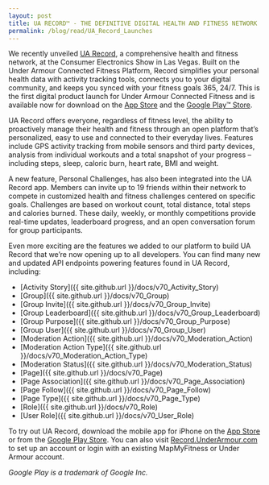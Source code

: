 ```yaml
---
layout: post
title: UA RECORD™ - THE DEFINITIVE DIGITAL HEALTH AND FITNESS NETWORK
permalink: /blog/read/UA_Record_Launches
---
```


We recently unveiled [UA Record](https://record.underarmour.com), a comprehensive health and fitness network, at the Consumer Electronics Show in Las Vegas. Built on the Under Armour Connected Fitness Platform, Record simplifies your personal health data with activity tracking tools, connects you to your digital community, and keeps you synced with your fitness goals 365, 24/7. This is the first digital product launch for Under Armour Connected Fitness and is available now for download on the [App Store](https://itunes.apple.com/us/app/under-armour-women-i-will/id895425891?mt=8) and the [Google Play™ Store](https://play.google.com/store/apps/details?id=com.ua.record&hl=en).

UA Record offers everyone, regardless of fitness level, the ability to proactively manage their health and fitness through an open platform that’s personalized, easy to use and connected to their everyday lives. Features include GPS activity tracking from mobile sensors and third party devices, analysis from individual workouts and a total snapshot of your progress – including steps, sleep, caloric burn, heart rate, BMI and weight.

A new feature, Personal Challenges, has also been integrated into the UA Record app. Members can invite up to 19 friends within their network to compete in customized health and fitness challenges centered on specific goals. Challenges are based on workout count, total distance, total steps and calories burned. These daily, weekly, or monthly competitions provide real-time updates, leaderboard progress, and an open conversation forum for group participants.

Even more exciting are the features we added to our platform to build UA Record that we’re now opening up to all developers. You can find many new and updated API endpoints powering features found in UA Record, including:

- [Activity Story]({{ site.github.url }}/docs/v70_Activity_Story)
- [Group]({{ site.github.url }}/docs/v70_Group)
- [Group Invite]({{ site.github.url }}/docs/v70_Group_Invite)
- [Group Leaderboard]({{ site.github.url }}/docs/v70_Group_Leaderboard)
- [Group Purpose]({{ site.github.url }}/docs/v70_Group_Purpose)
- [Group User]({{ site.github.url }}/docs/v70_Group_User)
- [Moderation Action]({{ site.github.url }}/docs/v70_Moderation_Action)
- [Moderation Action Type]({{ site.github.url }}/docs/v70_Moderation_Action_Type)
- [Moderation Status]({{ site.github.url }}/docs/v70_Moderation_Status)
- [Page]({{ site.github.url }}/docs/v70_Page)
- [Page Association]({{ site.github.url }}/docs/v70_Page_Association)
- [Page Follow]({{ site.github.url }}/docs/v70_Page_Follow)
- [Page Type]({{ site.github.url }}/docs/v70_Page_Type)
- [Role]({{ site.github.url }}/docs/v70_Role)
- [User Role]({{ site.github.url }}/docs/v70_User_Role)

To try out UA Record, download the mobile app for iPhone on the [App Store](https://itunes.apple.com/us/app/under-armour-women-i-will/id895425891?mt=8) or from the [Google Play Store](https://play.google.com/store/apps/details?id=com.ua.record&hl=en). You can also visit [Record.UnderArmour.com](https://record.underarmour.com/) to set up an account or login with an existing MapMyFitness or Under Armour account.

_Google Play is a trademark of Google Inc._
